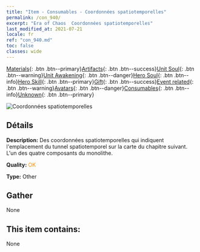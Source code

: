 ```yaml
---
title: "Item - Consumables - Coordonnées spatiotemporelles"
permalink: /con_940/
excerpt: "Era of Chaos  Coordonnées spatiotemporelles"
last_modified_at: 2021-07-21
locale: fr
ref: "con_940.md"
toc: false
classes: wide
---
```

 [Materials](/ItemsFR/){: .btn .btn--primary}[Artifacts](/ItemsFR/Artifacts/){: .btn .btn--success}[Unit Soul](/ItemsFR/UnitSoul/){: .btn .btn--warning}[Unit Awakening](/ItemsFR/UnitAwakening/){: .btn .btn--danger}[Hero Soul](/ItemsFR/HeroSoul/){: .btn .btn--info}[Hero Skill](/ItemsFR/HeroSkill/){: .btn .btn--primary}[Gift](/ItemsFR/Gift/){: .btn .btn--success}[Event related](/ItemsFR/Events/){: .btn .btn--warning}[Avatars](/ItemsFR/Avatars/){: .btn .btn--danger}[Consumables](/ItemsFR/Consumables/){: .btn .btn--info}[Unknown](/ItemsFR/Unknown/){: .btn .btn--primary}

 ![Coordonnées spatiotemporelles](/images/t/i_40028.png)

## Détails
 **Description:** Des coordonnées spatiotemporelles qui indiquent l'emplacement du tunnel spatiotemporel sur la carte du chapitre suivant. L'un des quatre composants du monolithe.

 **Quality:** <span style="color: #FF8C00">OK</span>

 **Type:** Other

## Gather

  None

## This item contains:

  None

